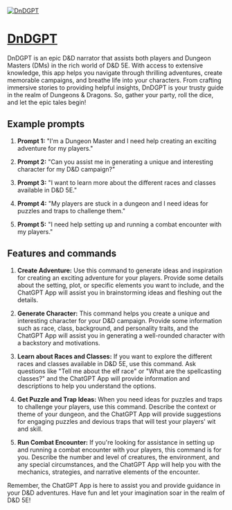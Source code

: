 [![DnDGPT](https://files.oaiusercontent.com/file-B2yl3sIDWKGwQmq80O2xgtwT?se=2123-10-17T19%3A42%3A25Z&sp=r&sv=2021-08-06&sr=b&rscc=max-age%3D31536000%2C%20immutable&rscd=attachment%3B%20filename%3D8d0057e6-23fd-4206-a1e3-0fbdbf15cd58.png&sig=wz9nWMgElvdIgTDvbyORWt1cekwWp60/RzS8obcLO64%3D)](https://chat.openai.com/g/g-IMdD6QFb8-dndgpt)

# [DnDGPT](https://chat.openai.com/g/g-IMdD6QFb8-dndgpt)

DnDGPT is an epic D&D narrator that assists both players and Dungeon Masters (DMs) in the rich world of D&D 5E. With access to extensive knowledge, this app helps you navigate through thrilling adventures, create memorable campaigns, and breathe life into your characters. From crafting immersive stories to providing helpful insights, DnDGPT is your trusty guide in the realm of Dungeons & Dragons. So, gather your party, roll the dice, and let the epic tales begin!

## Example prompts

1. **Prompt 1:** "I'm a Dungeon Master and I need help creating an exciting adventure for my players."

2. **Prompt 2:** "Can you assist me in generating a unique and interesting character for my D&D campaign?"

3. **Prompt 3:** "I want to learn more about the different races and classes available in D&D 5E."

4. **Prompt 4:** "My players are stuck in a dungeon and I need ideas for puzzles and traps to challenge them."

5. **Prompt 5:** "I need help setting up and running a combat encounter with my players."

## Features and commands

1. **Create Adventure:** Use this command to generate ideas and inspiration for creating an exciting adventure for your players. Provide some details about the setting, plot, or specific elements you want to include, and the ChatGPT App will assist you in brainstorming ideas and fleshing out the details.

2. **Generate Character:** This command helps you create a unique and interesting character for your D&D campaign. Provide some information such as race, class, background, and personality traits, and the ChatGPT App will assist you in generating a well-rounded character with a backstory and motivations.

3. **Learn about Races and Classes:** If you want to explore the different races and classes available in D&D 5E, use this command. Ask questions like "Tell me about the elf race" or "What are the spellcasting classes?" and the ChatGPT App will provide information and descriptions to help you understand the options.

4. **Get Puzzle and Trap Ideas:** When you need ideas for puzzles and traps to challenge your players, use this command. Describe the context or theme of your dungeon, and the ChatGPT App will provide suggestions for engaging puzzles and devious traps that will test your players' wit and skill.

5. **Run Combat Encounter:** If you're looking for assistance in setting up and running a combat encounter with your players, this command is for you. Describe the number and level of creatures, the environment, and any special circumstances, and the ChatGPT App will help you with the mechanics, strategies, and narrative elements of the encounter.

Remember, the ChatGPT App is here to assist you and provide guidance in your D&D adventures. Have fun and let your imagination soar in the realm of D&D 5E!